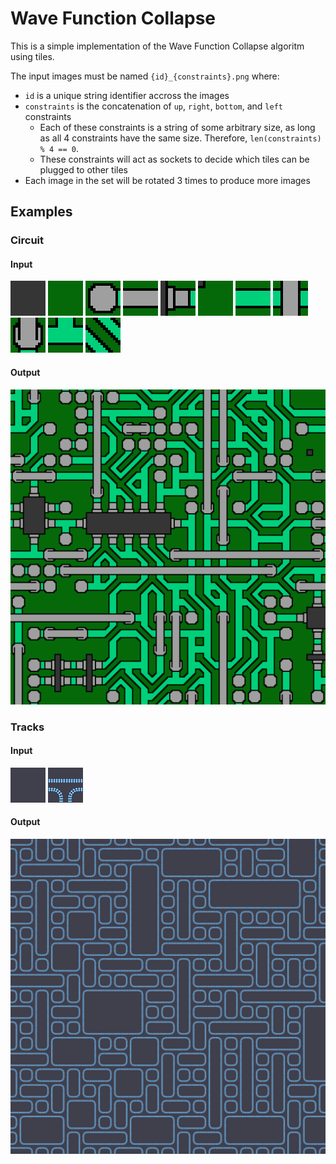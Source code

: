 # Wave Function Collapse

This is a simple implementation of the Wave Function Collapse algoritm using tiles.

The input images must be named `{id}_{constraints}.png` where:
* `id` is a unique string identifier accross the images
* `constraints` is the concatenation of `up`, `right`, `bottom`, and `left` constraints
    * Each of these constraints is a string of some arbitrary size, as long as all 4 constraints have the same size. Therefore, `len(constraints) % 4 == 0`.
    * These constraints will act as sockets to decide which tiles can be plugged to other tiles
* Each image in the set will be rotated 3 times to produce more images

## Examples

### Circuit

#### Input

![image](images/circuit/0_000000000000.png)
![image](images/circuit/1_111111111111.png)
![image](images/circuit/2_111121111111.png)
![image](images/circuit/3_111131111131.png)
![image](images/circuit/4_011121011000.png)
![image](images/circuit/5_011111111011.png)
![image](images/circuit/6_111121111121.png)
![image](images/circuit/7_131121131121.png)
![image](images/circuit/8_131111121111.png)
![image](images/circuit/9_121121111121.png)
![image](images/circuit/10_121121121121.png)

#### Output

![image](output/circuit.png)

### Tracks

#### Input

![image](images/tracks/0_0000.png)
![image](images/tracks/1_0111.png)

#### Output

![image](output/tracks.png)